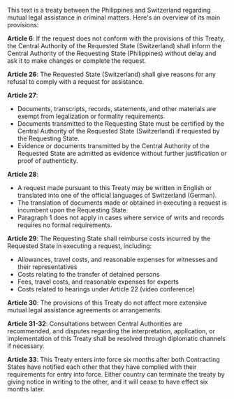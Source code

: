 This text is a treaty between the Philippines and Switzerland regarding mutual legal assistance in criminal matters. Here's an overview of its main provisions:

**Article 6**: If the request does not conform with the provisions of this Treaty, the Central Authority of the Requested State (Switzerland) shall inform the Central Authority of the Requesting State (Philippines) without delay and ask it to make changes or complete the request.

**Article 26**: The Requested State (Switzerland) shall give reasons for any refusal to comply with a request for assistance.

**Article 27**:

* Documents, transcripts, records, statements, and other materials are exempt from legalization or formality requirements.
* Documents transmitted to the Requesting State must be certified by the Central Authority of the Requested State (Switzerland) if requested by the Requesting State.
* Evidence or documents transmitted by the Central Authority of the Requested State are admitted as evidence without further justification or proof of authenticity.

**Article 28**:

* A request made pursuant to this Treaty may be written in English or translated into one of the official languages of Switzerland (German).
* The translation of documents made or obtained in executing a request is incumbent upon the Requesting State.
* Paragraph 1 does not apply in cases where service of writs and records requires no formal requirements.

**Article 29**: The Requesting State shall reimburse costs incurred by the Requested State in executing a request, including:

* Allowances, travel costs, and reasonable expenses for witnesses and their representatives
* Costs relating to the transfer of detained persons
* Fees, travel costs, and reasonable expenses for experts
* Costs related to hearings under Article 22 (video conference)

**Article 30**: The provisions of this Treaty do not affect more extensive mutual legal assistance agreements or arrangements.

**Article 31-32**: Consultations between Central Authorities are recommended, and disputes regarding the interpretation, application, or implementation of this Treaty shall be resolved through diplomatic channels if necessary.

**Article 33**: This Treaty enters into force six months after both Contracting States have notified each other that they have complied with their requirements for entry into force. Either country can terminate the treaty by giving notice in writing to the other, and it will cease to have effect six months later.